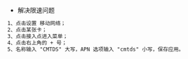 - 解决限速问题

```tex
1、点击设置 移动网络；
2、点击某张卡；
3、点击接入点进入菜单；
4、点击右上角的 + 号；
5、名称输入 "CMTDS" 大写，APN 选项输入 "cmtds" 小写，保存应用。
```

